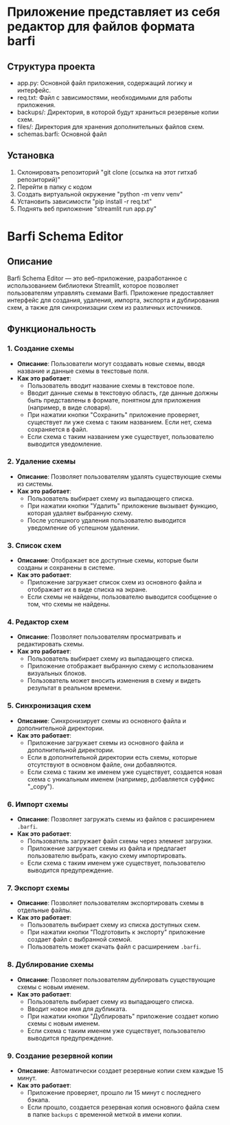 # Приложение представляет из себя редактор для файлов формата barfi

## Структура проекта
- app.py: Основной файл приложения, содержащий логику и интерфейс.
- req.txt: Файл с зависимостями, необходимыми для работы приложения.
- backups/: Директория, в которой будут храниться резервные копии схем.
- files/: Директория для хранения дополнительных файлов схем.
- schemas.barfi: Основной файл

## Установка

1. Склонировать репозиторий "git clone (ссылка на этот гитхаб репозиторий)"
2. Перейти в папку с кодом
3. Создать виртуальной окружение "python -m venv venv"
4. Установить зависимости "pip install -r req.txt"
5. Поднять веб приложение "streamlit run app.py"

# Barfi Schema Editor

## Описание

Barfi Schema Editor — это веб-приложение, разработанное с использованием библиотеки Streamlit, которое позволяет пользователям управлять схемами Barfi. Приложение предоставляет интерфейс для создания, удаления, импорта, экспорта и дублирования схем, а также для синхронизации схем из различных источников.

## Функциональность

### 1. Создание схемы

- **Описание**: Пользователи могут создавать новые схемы, вводя название и данные схемы в текстовые поля.
- **Как это работает**:
  - Пользователь вводит название схемы в текстовое поле.
  - Вводит данные схемы в текстовую область, где данные должны быть представлены в формате, понятном для приложения (например, в виде словаря).
  - При нажатии кнопки "Сохранить" приложение проверяет, существует ли уже схема с таким названием. Если нет, схема сохраняется в файл.
  - Если схема с таким названием уже существует, пользователю выводится уведомление.

### 2. Удаление схемы

- **Описание**: Позволяет пользователям удалять существующие схемы из системы.
- **Как это работает**:
  - Пользователь выбирает схему из выпадающего списка.
  - При нажатии кнопки "Удалить" приложение вызывает функцию, которая удаляет выбранную схему.
  - После успешного удаления пользователю выводится уведомление об успешном удалении.

### 3. Список схем

- **Описание**: Отображает все доступные схемы, которые были созданы и сохранены в системе.
- **Как это работает**:
  - Приложение загружает список схем из основного файла и отображает их в виде списка на экране.
  - Если схемы не найдены, пользователю выводится сообщение о том, что схемы не найдены.

### 4. Редактор схем

- **Описание**: Позволяет пользователям просматривать и редактировать схемы.
- **Как это работает**:
  - Пользователь выбирает схему из выпадающего списка.
  - Приложение отображает выбранную схему с использованием визуальных блоков.
  - Пользователь может вносить изменения в схему и видеть результат в реальном времени.

### 5. Синхронизация схем

- **Описание**: Синхронизирует схемы из основного файла и дополнительной директории.
- **Как это работает**:
  - Приложение загружает схемы из основного файла и дополнительной директории.
  - Если в дополнительной директории есть схемы, которые отсутствуют в основном файле, они добавляются.
  - Если схема с таким же именем уже существует, создается новая схема с уникальным именем (например, добавляется суффикс "_copy").

### 6. Импорт схемы

- **Описание**: Позволяет загружать схемы из файлов с расширением `.barfi`.
- **Как это работает**:
  - Пользователь загружает файл схемы через элемент загрузки.
  - Приложение загружает схемы из файла и предлагает пользователю выбрать, какую схему импортировать.
  - Если схема с таким именем уже существует, пользователю выводится предупреждение.

### 7. Экспорт схемы

- **Описание**: Позволяет пользователям экспортировать схемы в отдельные файлы.
- **Как это работает**:
  - Пользователь выбирает схему из списка доступных схем.
  - При нажатии кнопки "Подготовить к экспорту" приложение создает файл с выбранной схемой.
  - Пользователь может скачать файл с расширением `.barfi`.

### 8. Дублирование схемы

- **Описание**: Позволяет пользователям дублировать существующие схемы с новым именем.
- **Как это работает**:
  - Пользователь выбирает схему из выпадающего списка.
  - Вводит новое имя для дубликата.
  - При нажатии кнопки "Дублировать" приложение создает копию схемы с новым именем.
  - Если схема с таким именем уже существует, пользователю выводится предупреждение.

### 9. Создание резервной копии

- **Описание**: Автоматически создает резервные копии схем каждые 15 минут.
- **Как это работает**:
  - Приложение проверяет, прошло ли 15 минут с последнего бэкапа.
  - Если прошло, создается резервная копия основного файла схем в папке `backups` с временной меткой в имени копии.

